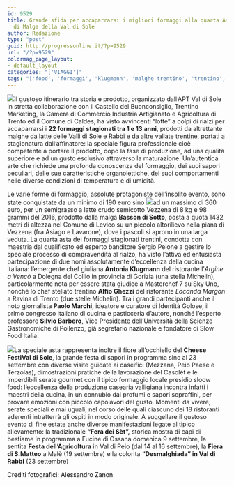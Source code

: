 ```yaml
---
id: 9529
title: Grande sfida per accaparrarsi i migliori formaggi alla quarta Asta dei Formaggi
  di Malga della Val di Sole
author: Redazione
type: "post"
guid: http://progressonline.it/?p=9529
url: "/?p=9529"
colormag_page_layout:
- default_layout
categories: "['VIAGGI']"
tags: "['food', 'formaggi', 'klugmann', 'malghe trentino', 'trentino', 'trentino alto adige', 'Val di Sole']"
---
```


![](https://progressonline.it/wp-content/uploads/2018/09/Asta_dei-Formaggi_di_Malga-300x200.jpg)Il gustoso itinerario tra storia e prodotto, organizzato dall’APT Val di Sole in stretta collaborazione con il Castello del Buonconsiglio, Trentino Marketing, la Camera di Commercio Industria Artigianato e Agricoltura di Trento ed il Comune di Caldes, ha visto avvincenti “lotte” a colpi di rialzi per accaparrarsi i **22 formaggi stagionati tra 1 e 13 anni**, prodotti da altrettante malghe da latte delle Valli di Sole e Rabbi e da altre vallate trentine, portati a stagionatura dall’affinatore: la speciale figura professionale cioè competente a portare il prodotto, dopo la fase di produzione, ad una qualità superiore e ad un gusto esclusivo attraverso la maturazione. Un’autentica arte che richiede una profonda conoscenza del formaggio, dei suoi sapori peculiari, delle sue caratteristiche organolettiche, dei suoi comportamenti nelle diverse condizioni di temperatura e di umidità.

Le varie forme di formaggio, assolute protagoniste dell’insolito evento, sono state conquistate da un minimo di 190 euro sino ![](https://progressonline.it/wp-content/uploads/2018/09/Klugmann-200x300.jpg)ad un massimo di 360 euro, per un semigrasso a latte crudo semicotto Vezzena di 8 kg e 98 grammi del 2016, prodotto dalla malga **Basson di Sotto**, posta a quota 1432 metri di altezza nel Comune di Levico su un piccolo altorilievo nella piana di Vezzena (fra Asiago e Lavarone), dove i pascoli si aprono in una larga veduta. La quarta asta dei formaggi stagionati trentini, condotta con maestria dal qualificato ed esperto banditore Sergio Pelone a gestire lo speciale processo di compravendita al rialzo, ha visto l’attiva ed entusiasta partecipazione di due nomi assolutamente d’eccellenza della cucina italiana: l’emergente chef giuliana **Antonia Klugmann** del ristorante l’*Argine a Vencò* a Dolegna del Collio in provincia di Gorizia (una stella Michelin), particolarmente nota per essere stata giudice a Masterchef 7 su Sky Uno, nonché lo chef stellato trentino **Alfio Ghezzi** del ristorante *Locanda Margon* a Ravina di Trento (due stelle Michelin). Tra i grandi partecipanti anche il noto giornalista **Paolo Marchi**, ideatore e curatore di Identità Golose, il primo congresso italiano di cucina e pasticceria d’autore, nonché l’esperto professore **Silvio Barbero**, Vice Presidente dell’Università della Scienze Gastronomiche di Pollenzo, già segretario nazionale e fondatore di Slow Food Italia.

![](https://progressonline.it/wp-content/uploads/2018/09/Foto_3-300x200.jpg)La speciale asta rappresenta inoltre il fiore all’occhiello del **Cheese FestiVal di Sole**, la grande festa di sapori in programma sino al 23 settembre con diverse visite guidate ai caseifici (Mezzana, Peio Paese e Terzolas), dimostrazioni pratiche della lavorazione del Casolét e le imperdibili serate gourmet con il tipico formaggio locale presidio sloow food: l’eccellenza della produzione casearia valligiana incontra infatti i maestri della cucina, in un connubio dai profumi e sapori sopraffini, per provare emozioni con piccolo capolavori del gusto. Momenti da vivere, serate speciali e mai uguali, nel corso delle quali ciascuno dei 18 ristoranti aderenti intratterrà gli ospiti in modo originale. A suggellare il gustoso evento di fine estate anche diverse manifestazioni legate al tipico allevamento: la tradizionale **“Fera dei Sèt”,** storica mostra di capi di bestiame in programma a Fucine di Ossana domenica 9 settembre, la sentita **Festa dell’Agricoltura** in Val di Peio (dal 14 al 16 settembre), la **Fiera di S.Matteo** a Malè (19 settembre) e la colorita **“Desmalghiada” in Val di Rabbi** (23 settembre)

<span style="color: #000000;">Crediti fotografici: Alessandro Zanon</span>